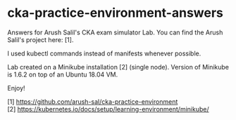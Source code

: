 # cka-practice-environment-answers
Answers for Arush Salil's CKA exam simulator Lab. You can find the Arush Salil's project here: [1].

I used kubectl commands instead of manifests whenever possible.

Lab created on a Minikube installation [2] (single node). Version of Minikube is 1.6.2 on top of an Ubuntu 18.04 VM.

Enjoy!

[1] https://github.com/arush-sal/cka-practice-environment  
[2] https://kubernetes.io/docs/setup/learning-environment/minikube/
